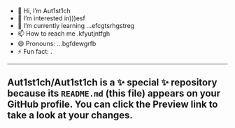 - 👋 Hi, I’m Aut1st1ch 
- 👀 I’m interested in)))esf
- 🌱 I’m currently learning ...efcgtsrhgstreg
- 📫 How to reach me .kfyutjntfgh
- 😄 Pronouns: ...bgfdewgrfb
- ⚡ Fun fact: .
---
Aut1st1ch/Aut1st1ch is a ✨ special ✨ repository because its `README.md` (this file) appears on your GitHub profile.
You can click the Preview link to take a look at your changes.
---

